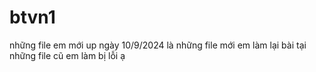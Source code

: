 # btvn1
những file em mới up ngày 10/9/2024 là những file mới em làm lại bài tại những file cũ em làm bị lỗi ạ

